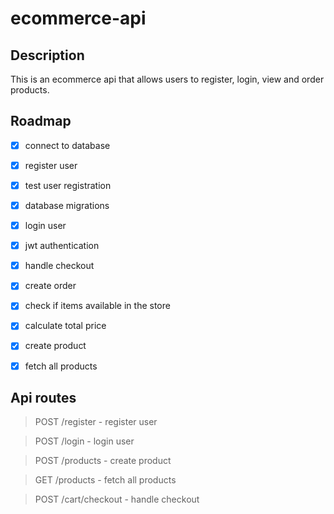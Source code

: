 # ecommerce-api

## Description
This is an ecommerce api that allows users to register, login, view and order products.

## Roadmap
- [x] connect to database
- [x] register user
- [x] test user registration
- [x] database migrations 
- [x] login user
- [x] jwt authentication
- [x] handle checkout
- [x] create order
- [x] check if items available in the store
- [x] calculate total price
- [x] create product
- [x] fetch all products


## Api routes

> POST /register - register user

> POST /login - login user

> POST /products - create product

> GET /products - fetch all products

> POST /cart/checkout - handle checkout